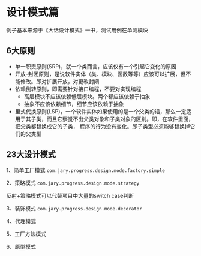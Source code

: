 # 设计模式篇
例子基本来源于《大话设计模式》一书，测试用例在单测模块

## 6大原则
- 单一职责原则(SRP)，就一个类而言，应该仅有一个引起它变化的原因
- 开放-封闭原则，是说软件实体（类、模块、函数等等）应该可以扩展，但不能修改。即对扩展开放，对更改封闭
- 依赖倒转原则，即需要针对接口编程，不要对实现编程
    - 高层模块不应该依赖低层模块。两个都应该依赖于抽象
    - 抽象不应该依赖细节，细节应该依赖于抽象
- 里式代换原则(LSP)，一个软件实体如果使用的是一个父类的话，那么一定适用于其子类，而且它察觉不出父类对象和子类对象的区别。即，在软件里面，把父类都替换成它的子类，
程序的行为没有变化。即子类型必须能够替换掉它们的父类型



## 23大设计模式
1、简单工厂模式
`com.jary.progress.design.mode.factory.simple`

2、策略模式
`com.jary.progress.design.mode.strategy`

反射+策略模式可以代替项目中大量的switch case判断

3、装饰模式
`com.jary.progress.design.mode.decorator`

4、代理模式

5、工厂方法模式

6、原型模式


